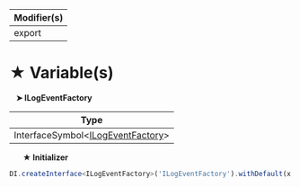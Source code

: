 | Modifier(s)                            |
|----------------------------------------|
| export |

# &#9733; Variable(s)

&nbsp;&nbsp; **&#10148; ILogEventFactory**

| Type                        |
|-----------------------------|
| InterfaceSymbol&lt;[ILogEventFactory](/kernel/interface/logger/ilogeventfactory.md)&gt; |

&nbsp;&nbsp;&nbsp;&nbsp;&nbsp; **&#9733; Initializer**

```ts
DI.createInterface<ILogEventFactory>('ILogEventFactory').withDefault(x => x.singleton(DefaultLogEventFactory))
```